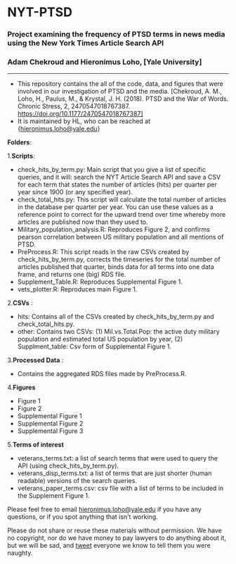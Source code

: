 # NYT-PTSD
### Project examining the frequency of PTSD terms in news media using the New York Times Article Search API
### Adam Chekroud and Hieronimus Loho, [Yale University]

----------------------------------------


- This repository contains the all of the code, data, and figures that were involved in our investigation of PTSD and the media. [Chekroud, A. M., Loho, H., Paulus, M., & Krystal, J. H. (2018). PTSD and the War of Words. Chronic Stress, 2, 2470547018767387. https://doi.org/10.1177/2470547018767387]
- It is maintained by HL, who can be reached at {hieronimus.loho@yale.edu}



**Folders**:

1.**Scripts**:  
* check_hits_by_term.py: Main script that you give a list of specific queries, and it will: search the NYT Article Search API and save a CSV for each term that states the number of articles (hits) per quarter per year since 1900 (or any specified year).
* check_total_hits.py: This script will calculate the total number of articles in the database per quarter per year. You can use these values as a reference point to correct for the upward trend over time whereby more articles are published now than they used to.
* Military_population_analysis.R: Reproduces Figure 2, and confirms pearson correlation between US military population and all mentions of PTSD. 
* PreProcess.R: This script reads in the raw CSVs created by check_hits_by_term.py, corrects the timeseries for the total number of articles published that quarter, binds data for all terms into one data frame, and returns one (big) RDS file.
* Supplement_Table.R: Reproduces Supplemental Figure 1.
* vets_plotter.R: Reproduces main Figure 1. 


2.**CSVs** : 
* hits: Contains all of the CSVs created by check_hits_by_term.py and check_total_hits.py.
* other: Contains two CSVs: (1) Mil.vs.Total.Pop: the active duty military population and estimated total US population by year, (2) Supplment_table: Csv form of Supplemental Figure 1.

3.**Processed Data** :
* Contains the aggregated RDS files made by PreProcess.R.  

4.**Figures** 
* Figure 1
* Figure 2
* Supplemental Figure 1
* Supplemental Figure 2
* Supplemental Figure 3

5.**Terms of interest**
* veterans_terms.txt: a list of search terms that were used to query the API (using check_hits_by_term.py).
* veterans_disp_terms.txt: a list of terms that are just shorter (human readable) versions of the search queries.
* veterans_paper_terms.csv: csv file with a list of terms to be included in the Supplement Figure 1. 

Please feel free to email hieronimus.loho@yale.edu if you have any questions, or if you spot anything that isn't working. 

Please do not share or reuse these materials without permission.
We have no copyright, nor do we have money to pay lawyers to do anything about it,
but we will be sad, and [tweet](https://twitter.com/itschekkers) everyone we know to tell them you were naughty.
